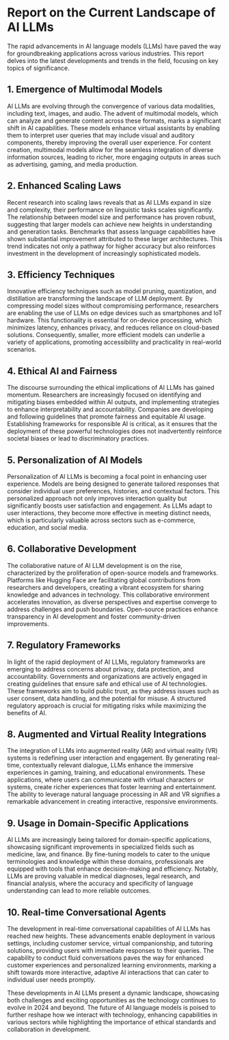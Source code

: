 # Report on the Current Landscape of AI LLMs 

The rapid advancements in AI language models (LLMs) have paved the way for groundbreaking applications across various industries. This report delves into the latest developments and trends in the field, focusing on key topics of significance.

## 1. Emergence of Multimodal Models

AI LLMs are evolving through the convergence of various data modalities, including text, images, and audio. The advent of multimodal models, which can analyze and generate content across these formats, marks a significant shift in AI capabilities. These models enhance virtual assistants by enabling them to interpret user queries that may include visual and auditory components, thereby improving the overall user experience. For content creation, multimodal models allow for the seamless integration of diverse information sources, leading to richer, more engaging outputs in areas such as advertising, gaming, and media production.

## 2. Enhanced Scaling Laws

Recent research into scaling laws reveals that as AI LLMs expand in size and complexity, their performance on linguistic tasks scales significantly. The relationship between model size and performance has proven robust, suggesting that larger models can achieve new heights in understanding and generation tasks. Benchmarks that assess language capabilities have shown substantial improvement attributed to these larger architectures. This trend indicates not only a pathway for higher accuracy but also reinforces investment in the development of increasingly sophisticated models. 

## 3. Efficiency Techniques

Innovative efficiency techniques such as model pruning, quantization, and distillation are transforming the landscape of LLM deployment. By compressing model sizes without compromising performance, researchers are enabling the use of LLMs on edge devices such as smartphones and IoT hardware. This functionality is essential for on-device processing, which minimizes latency, enhances privacy, and reduces reliance on cloud-based solutions. Consequently, smaller, more efficient models can underlie a variety of applications, promoting accessibility and practicality in real-world scenarios.

## 4. Ethical AI and Fairness

The discourse surrounding the ethical implications of AI LLMs has gained momentum. Researchers are increasingly focused on identifying and mitigating biases embedded within AI outputs, and implementing strategies to enhance interpretability and accountability. Companies are developing and following guidelines that promote fairness and equitable AI usage. Establishing frameworks for responsible AI is critical, as it ensures that the deployment of these powerful technologies does not inadvertently reinforce societal biases or lead to discriminatory practices.

## 5. Personalization of AI Models

Personalization of AI LLMs is becoming a focal point in enhancing user experience. Models are being designed to generate tailored responses that consider individual user preferences, histories, and contextual factors. This personalized approach not only improves interaction quality but significantly boosts user satisfaction and engagement. As LLMs adapt to user interactions, they become more effective in meeting distinct needs, which is particularly valuable across sectors such as e-commerce, education, and social media.

## 6. Collaborative Development

The collaborative nature of AI LLM development is on the rise, characterized by the proliferation of open-source models and frameworks. Platforms like Hugging Face are facilitating global contributions from researchers and developers, creating a vibrant ecosystem for sharing knowledge and advances in technology. This collaborative environment accelerates innovation, as diverse perspectives and expertise converge to address challenges and push boundaries. Open-source practices enhance transparency in AI development and foster community-driven improvements.

## 7. Regulatory Frameworks

In light of the rapid deployment of AI LLMs, regulatory frameworks are emerging to address concerns about privacy, data protection, and accountability. Governments and organizations are actively engaged in creating guidelines that ensure safe and ethical use of AI technologies. These frameworks aim to build public trust, as they address issues such as user consent, data handling, and the potential for misuse. A structured regulatory approach is crucial for mitigating risks while maximizing the benefits of AI.

## 8. Augmented and Virtual Reality Integrations

The integration of LLMs into augmented reality (AR) and virtual reality (VR) systems is redefining user interaction and engagement. By generating real-time, contextually relevant dialogue, LLMs enhance the immersive experiences in gaming, training, and educational environments. These applications, where users can communicate with virtual characters or systems, create richer experiences that foster learning and entertainment. The ability to leverage natural language processing in AR and VR signifies a remarkable advancement in creating interactive, responsive environments.

## 9. Usage in Domain-Specific Applications

AI LLMs are increasingly being tailored for domain-specific applications, showcasing significant improvements in specialized fields such as medicine, law, and finance. By fine-tuning models to cater to the unique terminologies and knowledge within these domains, professionals are equipped with tools that enhance decision-making and efficiency. Notably, LLMs are proving valuable in medical diagnoses, legal research, and financial analysis, where the accuracy and specificity of language understanding can lead to more reliable outcomes.

## 10. Real-time Conversational Agents

The development in real-time conversational capabilities of AI LLMs has reached new heights. These advancements enable deployment in various settings, including customer service, virtual companionship, and tutoring solutions, providing users with immediate responses to their queries. The capability to conduct fluid conversations paves the way for enhanced customer experiences and personalized learning environments, marking a shift towards more interactive, adaptive AI interactions that can cater to individual user needs promptly.

These developments in AI LLMs present a dynamic landscape, showcasing both challenges and exciting opportunities as the technology continues to evolve in 2024 and beyond. The future of AI language models is poised to further reshape how we interact with technology, enhancing capabilities in various sectors while highlighting the importance of ethical standards and collaboration in development.